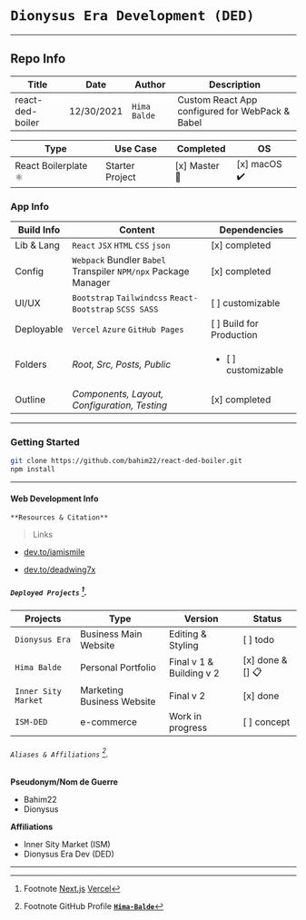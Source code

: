 
# `Dionysus Era Development (DED)` 

---

## Repo Info


| Title  | Date  | Author | Description   | 
|------------|---------------|----------------|-----------------------------------|
| react-ded-boiler |  12/30/2021    | `Hima Balde` | Custom React App configured for WebPack & Babel |

| Type     | Use Case  | Completed | OS   | 
|------------|---------------|----------------|---------------------------|
| React Boilerplate ⚛️ | Starter Project |  [x] Master 🏁 | [x] macOS ✔️ |

### App Info

| **Build Info** | **Content**  | **Dependencies** |
| ------------ | ----------------- | ----------------------------------------- |
| Lib & Lang | `React` `JSX` `HTML` `CSS` `json`  | [x] completed  |
| Config   | `Webpack` Bundler `Babel` Transpiler `NPM/npx` Package Manager | [x] completed  |
| UI/UX | `Bootstrap` `Tailwindcss` `React-Bootstrap` `SCSS SASS`|   [ ] customizable  |
| Deployable | `Vercel` `Azure` `GitHub Pages` |   [ ] Build for Production  |
| Folders  | _Root, Src, Posts, Public_ |<ul><li> [ ] customizable |
| Outline  | _Components, Layout, Configuration, Testing_ |  [x] completed  |

---

### Getting Started

``` bash
git clone https://github.com/bahim22/react-ded-boiler.git
npm install

```

---
   
#### Web Development Info
   
`**Resources & Citation**`

> Links

- [dev.to/iamismile](https://dev.to/iamismile/how-to-setup-webpack-and-babel-for-react-59ph/)

- [dev.to/deadwing7x](https://dev.to/deadwing7x/setup-a-react-app-with-webpack-and-babel-4o3k)

##### `Deployed Projects` [^1].

[^1]: Footnote [Next.js](https://nextjs.org) [Vercel](http://vercel.com)

| Projects   | Type | Version | Status   | 
|------------|---------------|----------------|----------|
| `Dionysus Era`| Business Main Website | Editing & Styling |   [ ] todo  |
| `Hima Balde`  | Personal Portfolio |  Final v 1 & Building v 2 | [x] done & [] 📋  |
| `Inner Sity Market`| Marketing Business Website | Final v 2 |  [x] done |
| `ISM-DED` | e-commerce |  Work in progress |  [ ] concept  |

###### `Aliases & Affiliations` [^2].

[^2]: Footnote GitHub Profile **[`Hima-Balde`](https://github.com/bahim22)**

**Pseudonym/Nom de Guerre**
- Bahim22
- Dionysus

**Affiliations**
- Inner Sity Market (ISM)
- Dionysus Era Dev (DED)
 
---
